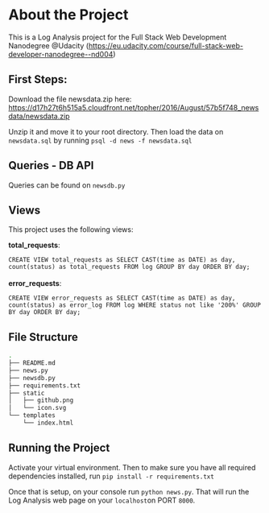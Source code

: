 # About the Project
This is a Log Analysis project for the Full Stack Web Development Nanodegree @Udacity (https://eu.udacity.com/course/full-stack-web-developer-nanodegree--nd004)


## First Steps:

Download the file newsdata.zip here: https://d17h27t6h515a5.cloudfront.net/topher/2016/August/57b5f748_newsdata/newsdata.zip

Unzip it and move it to your root directory. Then
load the data on `newsdata.sql` by running
`psql -d news -f newsdata.sql`

## Queries - DB API

Queries can be found on `newsdb.py`

## Views
This project uses the following views:

**total_requests**:

` CREATE VIEW total_requests as
  SELECT CAST(time as DATE) as day, count(status) as total_requests
  FROM log
  GROUP BY day
  ORDER BY day;
`
\
\
**error_requests**:

` CREATE VIEW error_requests as
  SELECT CAST(time as DATE) as day, count(status) as error_log
  FROM log
  WHERE status not like '200%'
  GROUP BY day
  ORDER BY day;
`

## File Structure
```bash
.
├── README.md
├── news.py
├── newsdb.py
├── requirements.txt
├── static
│   ├── github.png
│   └── icon.svg
└── templates
    └── index.html
```
## Running the Project

Activate your virtual environment. Then to make sure you have all
required dependencies installed, run `pip install -r requirements.txt`

Once that is setup, on your console run `python news.py`. That will run the
Log Analysis web page on your `localhost`on PORT `8000`.
